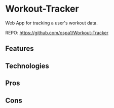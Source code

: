 # Workout-Tracker

Web App for tracking a user's workout data.

REPO:
https://github.com/ospa1/Workout-Tracker


## Features

## Technologies

## Pros

## Cons
